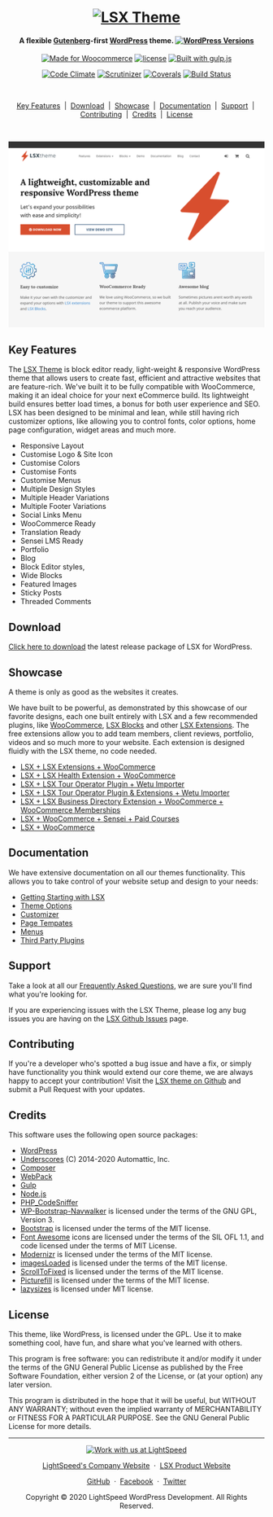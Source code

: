 <h1 align="center"><a target="_blank" href="https://lsdev.biz/lsx/"><img src="https://www.lsdev.biz/lsx/wp-content/uploads/2020/10/lsx-theme-primary-logo.png" alt="LSX Theme"></a></h1>

<h4 align="center">A flexible <a href="https://github.com/wordpress/gutenberg" target="_blank">Gutenberg</a>-first <a href="https://wordpress.org" target="_blank">WordPress</a> theme. <a href="https://wordpress.org/" target="_blank">
		<img src="https://img.shields.io/static/v1?label=&message=5.0+-+6.2&color=blue&style=flat-square&logo=wordpress&logoColor=white" alt="WordPress Versions">
	</a></h4>

<p align="center">
    <a href="https://woocommerce.com/?aff=2873/"><img src="https://lsx.lsdev.biz/wp-content/uploads/2019/06/687474703a2f2f696d672e736869656c64732e696f2f62616467652f44657369676e6564253230666f722d576f6f436f6d6d657263652d6134363439372e737667-1.png" alt="Made for Woocommerce"></a>
    <a href="https://www.gnu.org/licenses/gpl-3.0.en.html"><img src="https://poser.pugx.org/woocommerce/woocommerce/license" alt="license"></a> 
    <a href="http://gulpjs.com/"><img src="https://img.shields.io/badge/built%20with-gulp.js-green.svg" alt="Built with gulp.js"></a> 
</p>
<p align="center">
    <a href="https://codeclimate.com/github/lightspeeddevelopment/lsx"><img src="https://codeclimate.com/github/lightspeeddevelopment/lsx/badges/gpa.svg" alt="Code Climate"></a>
    <a href="https://scrutinizer-ci.com/g/lightspeeddevelopment/lsx/?branch=master"><img src="https://scrutinizer-ci.com/g/lightspeeddevelopment/lsx/badges/quality-score.png?b=master" alt="Scrutinizer"></a>
    <a href="https://coveralls.io/github/lightspeeddevelopment/lsx?branch=master"><img src="https://coveralls.io/repos/github/lightspeeddevelopment/lsx/badge.svg?branch=master" alt="Coverals"></a>
    <a href="https://travis-ci.org/lightspeeddevelopment/lsx"><img src="https://travis-ci.org/lightspeeddevelopment/lsx.svg?branch=master" alt="Build Status"></a>
</p>
<br>

<p align="center">
	<a href="#key-features">Key Features</a>
	&nbsp;|&nbsp;
	<a href="#download">Download</a>
	&nbsp;|&nbsp;
	<a href="#showcase">Showcase</a>
	&nbsp;|&nbsp;
  <a href="#documentation">Documentation</a>
	&nbsp;|&nbsp;
	<a href="#support">Support</a>
	&nbsp;|&nbsp;
  <a href="#contributing">Contributing</a>
	&nbsp;|&nbsp;
	<a href="#credits">Credits</a>
	&nbsp;|&nbsp;
	<a href="#license">License</a>
</p>


<p align="center">
	
	  
</p>
<br>

![screenshot](https://github.com/lightspeeddevelopment/lsx/blob/master/screenshot.png)

## Key Features

The [LSX Theme](https://lsdev.biz/lsx/) is block editor ready, light-weight & responsive WordPress theme that allows users to create fast, efficient and attractive websites that are feature-rich. We've built it to be fully compatible with WooCommerce, making it an ideal choice for your next eCommerce build. Its lightweight build ensures better load times, a bonus for both user experience and SEO. LSX has been designed to be minimal and lean, while still having rich customizer options, like allowing you to control fonts, color options, home page configuration, widget areas and much more. 

* Responsive Layout
* Customise Logo & Site Icon
* Customise Colors
* Customise Fonts
* Customise Menus
* Multiple Design Styles
* Multiple Header Variations
* Multiple Footer Variations
* Social Links Menu
* WooCommerce Ready
* Translation Ready
* Sensei LMS Ready
* Portfolio
* Blog
* Block Editor styles,
* Wide Blocks
* Featured Images
* Sticky Posts
* Threaded Comments


## Download

[Click here to download](https://downloads.wordpress.org/theme/lsx.zip) the latest release package of LSX for WordPress.

## Showcase

A theme is only as good as the websites it creates.

We have built to be powerful, as demonstrated by this showcase of our favorite designs, each one built entirely with LSX and a few recommended plugins, like [WooCommerce](https://woocommerce.com/), [LSX Blocks](https://www.lsdev.biz/lsx/blocks/) and other [LSX Extensions](https://www.lsdev.biz/lsx/extensions/). The free extensions allow you to add team members, client reviews, portfolio, videos and so much more to your website. Each extension is designed fluidly with the LSX theme, no code needed. 

* [LSX + LSX Extensions + WooCommerce](https://lsx-demo.lsdev.biz/)
* [LSX + LSX Health Extension + WooCommerce](https://lsx-health-plan.lsdev.biz/)
* [LSX + LSX Tour Operator Plugin + Wetu Importer](https://tour-operator-demo.lsdev.biz/)
* [LSX + LSX Tour Operator Plugin & Extensions + Wetu Importer](https://to-demo.lsdev.biz/)
* [LSX + LSX Business Directory Extension + WooCommerce + WooCommerce Memberships](https://lsx-business-directory.lsdev.biz/)
* [LSX + WooCommerce + Sensei + Paid Courses](https://lsx-sensei-demo.lsdev.biz/)
* [LSX + WooCommerce](https://lsx-woocommerce-demo.lsdev.biz/)

## Documentation

We have extensive documentation on all our themes functionality. This allows you to take control of your website setup and design to your needs: 

* [Getting Starting with LSX](https://lsdev.biz/lsx/documentation/lsx-theme/getting-started-with-lsx-theme/)
* [Theme Options](https://lsdev.biz/lsx/documentation/lsx-theme/theme-options/)
* [Customizer](https://lsdev.biz/lsx/documentation/lsx-theme/lsx-customizer/)
* [Page Tempates](https://lsdev.biz/lsx/documentation/lsx-theme/page-templates/)
* [Menus](https://lsdev.biz/lsx/documentation/lsx-theme/menus/)
* [Third Party Plugins](https://lsdev.biz/lsx/documentation/lsx-theme/third-party-plugins/)

## Support

Take a look at all our [Frequently Asked Questions](https://lsx.lsdev.biz/documentation/frequently-asked-questions/), we are sure you'll find what you're looking for. 

If you are experiencing issues with the LSX Theme, please log any bug issues you are having on the [LSX Github Issues](https://github.com/lightspeeddevelopment/lsx/issues) page.

## Contributing

If you're a developer who's spotted a bug issue and have a fix, or simply have functionality you think would extend our core theme, we are always happy to accept your contribution! Visit the [LSX theme on Github](https://github.com/lightspeeddevelopment/lsx) and submit a Pull Request with your updates.

## Credits

This software uses the following open source packages:

* [WordPress](https://wordpress.org/)
* [Underscores](https://underscores.me/) (C) 2014-2020 Automattic, Inc.
* [Composer](https://getcomposer.org/)
* [WebPack](https://webpackwebpack.js.org/)
* [Gulp](https://gulpjs.com/)
* [Node.js](https://nodejs.org/)
* [PHP_CodeSniffer](https://github.com/squizlabs/PHP_CodeSniffer)
* [WP-Bootstrap-Navwalker](https://github.com/twittem/wp-bootstrap-navwalker) is licensed under the terms of the GNU GPL, Version 3.
* [Bootstrap](http://getbootstrap.com/) is licensed under the terms of the MIT license.
* [Font Awesome](http://fontawesome.io/) icons are licensed under the terms of the SIL OFL 1.1, and code licensed under the terms of MIT License.
* [Modernizr](https://modernizr.com/) is licensed under the terms of the MIT license.
* [imagesLoaded](http://imagesloaded.desandro.com/) is licensed under the terms of the MIT license.
* [ScrollToFixed](https://github.com/bigspotteddog/ScrollToFixed) is licensed under the terms of the MIT license.
* [Picturefill](https://scottjehl.github.io/picturefill/) is licensed under the terms of the MIT license.
* [lazysizes](https://github.com/aFarkas/lazysizes) is licensed under MIT license.

## License

This theme, like WordPress, is licensed under the GPL. Use it to make something cool, have fun, and share what you've learned with others.

This program is free software: you can redistribute it and/or modify it under the terms of the GNU General Public License as published by the Free Software Foundation, either version 2 of the License, or (at your option) any later version.

This program is distributed in the hope that it will be useful, but WITHOUT ANY WARRANTY; without even the implied warranty of MERCHANTABILITY or FITNESS FOR A PARTICULAR PURPOSE. See the GNU General Public License for more details.


---
<p align="center">
  <a href="https://www.lsdev.biz/contact/"><img src="https://www.lsdev.biz/wp-content/uploads/2020/02/work-with-lightspeed.png" width="850" alt="Work with us at LightSpeed"></a>
</p>
<p align="center">
  <a href="https://www.lsdev.biz">LightSpeed's Company Website</a> &nbsp;&middot;&nbsp;
  <a href="https://www.lsdev.biz/lsx/">LSX Product Website</a>
</p>
<p align="center">
  <a href="https://github.com/lightspeeddevelopment">GitHub</a> &nbsp;&middot;&nbsp;
  <a href="https://facebook.com/lightspeedwordpressdevelopment">Facebook</a> &nbsp;&middot;&nbsp;
  <a href="https://twitter.com/lightspeedwp">Twitter</a>
</p>
<p align="center">
  Copyright © 2020 LightSpeed WordPress Development. All Rights Reserved.
</p>
